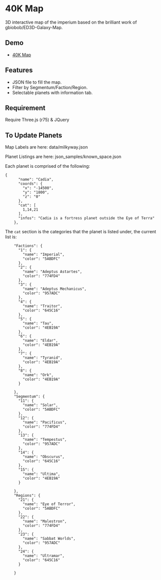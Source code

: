 # 40K Map
3D interactive map of the imperium based on the brilliant work of gbiobob/ED3D-Galaxy-Map.

## Demo
* [40K Map](http://map.ns1.ovh/)

## Features
* JSON file to fill the map.
* Filter by Segmentum/Faction/Region.
* Selectable planets with information tab.

## Requirement
Require Three.js (r75) & JQuery

## To Update Planets

Map Labels are here: data/milkyway.json

Planet Listings are here: json_samples/known_space.json

Each planet is comprised of the following:

```
{
      "name": "Cadia",
      "coords": {
        "x": "-14500",
        "y": "1800",
        "z": "0"
      },
      "cat": [
        1,14,21
      ],
      "infos": "Cadia is a fortress planet outside the Eye of Terra"
    },
```

The `cat` section is the categories that the planet is listed under, the current list is:

```
    "Factions": {
      "1": {
        "name": "Imperial",
        "color": "5ABDFC"
      },
      "2": {
        "name": "Adeptus Astartes",
        "color": "774FD4"
      },
      "3": {
        "name": "Adeptus Mechanicus",
        "color": "957ADC"
      },
      "4": {
        "name": "Traitor",
        "color": "645C16"
      },
      "5": {
        "name": "Tau",
        "color": "4EB19A"
      },
      "6": {
        "name": "Eldar",
        "color": "4EB19A"
      },
      "7": {
        "name": "Tyranid",
        "color": "4EB19A"
      },
      "8": {
        "name": "Ork",
        "color": "4EB19A"
      }

    },
    "Segmentum": {
      "11": {
        "name": "Solar",
        "color": "5ABDFC"
      },
      "12": {
        "name": "Pacificus",
        "color": "774FD4"
      },
      "13": {
        "name": "Tempestus",
        "color": "957ADC"
      },
      "14": {
        "name": "Obscurus",
        "color": "645C16"
      },
      "15": {
        "name": "Ultima",
        "color": "4EB19A"
      }

    },
    "Regions": {
      "21": {
        "name": "Eye of Terror",
        "color": "5ABDFC"
      },
      "22": {
        "name": "Malestron",
        "color": "774FD4"
      },
      "23": {
        "name": "Sabbat Worlds",
        "color": "957ADC"
      },
      "24": {
        "name": "Ultramar",
        "color": "645C16"
      }

    }
```
